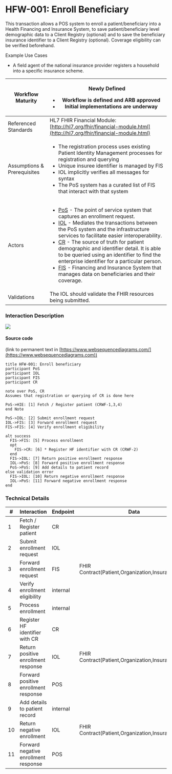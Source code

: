 # HFW-001: Enroll Beneficiary

This transaction allows a POS system to enroll a patient/beneficiary into a Health Financing and Insurance System, to save patient/beneficiary level demographic data to a Client Registry (optional) and to save the beneficiary insurance identifier to a Client Registry (optional). Coverage eligibility can be verified beforehand.

Example Use Cases

* A field agent of the national insurance provider registers a household into a specific insurance scheme.

| Workflow Maturity           | <p><img src="https://lh6.googleusercontent.com/Kxkqfa92YGW3mIOmWio0Twi4YLMA92z6mL1MuFzkx4AWS5CX5zbzWid5z4p2W-e6O66llKpaU0r6lzwyXfhbIiWmkVEuPDy6stX5x5L8uC2DkEXs6qUFX-7xxXTlb9hbkg" alt=""><br>Newly Defined</p><ul><li>Workflow is defined and ARB approved</li><li>Initial implementations are underway</li></ul>                                                                                                                                                                                                                                                                                                                                                                                                                                                                                                                                                                                                                                                                    |
| --------------------------- | ------------------------------------------------------------------------------------------------------------------------------------------------------------------------------------------------------------------------------------------------------------------------------------------------------------------------------------------------------------------------------------------------------------------------------------------------------------------------------------------------------------------------------------------------------------------------------------------------------------------------------------------------------------------------------------------------------------------------------------------------------------------------------------------------------------------------------------------------------------------------------------------------------------------------------------------------------------------------------------- |
| Referenced Standards        | HL7 FHIR Financial Module: [http://hl7.org/fhir/financial-module.html](http://hl7.org/fhir/financial-module.html)                                                                                                                                                                                                                                                                                                                                                                                                                                                                                                                                                                                                                                                                                                                                                                                                                                                                     |
| Assumptions & Prerequisites | <ul><li>The registration process uses existing Patient Identity Management processes for registration and querying</li><li>Unique insuree identifier is managed by FIS</li><li>IOL implicitly verifies all messages for syntax</li><li>The PoS system has a curated list of FIS that interact with that system</li></ul>                                                                                                                                                                                                                                                                                                                                                                                                                                                                                                                                                                                                                                                              |
| Actors                      | <ul><li><a href="https://guides.ohie.org/arch-spec/openhie-component-specifications-1/point-of-care-systems">PoS</a> - The point of service system that captures an enrollment request.</li><li><a href="https://guides.ohie.org/arch-spec/openhie-component-specifications-1/openhie-interoperability-layer-iol">IOL</a> - Mediates the transactions between the PoS system and the infrastructure services to facilitate easier interoperability.</li><li><a href="https://guides.ohie.org/arch-spec/openhie-component-specifications-1/client-registry">CR</a> - The source of truth for patient demographic and identifier detail. It is able to be queried using an identifier to find the enterprise identifier for a particular person.</li><li><a href="https://guides.ohie.org/arch-spec/openhie-component-specifications-1/openhie-finance-and-insurance-service">FIS</a> - Financing and Insurance System that manages data on beneficiaries and their coverage.</li></ul> |
| Validations                 | The IOL should validate the FHIR resources being submitted.                                                                                                                                                                                                                                                                                                                                                                                                                                                                                                                                                                                                                                                                                                                                                                                                                                                                                                                           |

### Interaction Description

![](https://lh6.googleusercontent.com/fmajevYyrLOg-YJWI1vo1Hn7pHPIlom2LF1XUT30k81oRIEGaMie2MgtCslYA-K5EABKWrqq4Xo7fxy8Ke-ibowp63Ti9YD-ZlC62l5CIpoCRcJR03yHxoL-AP1-uXSogNTYbQ8M)

#### Source code

(link to permanent text in [https://www.websequencediagrams.com/](https://www.websequencediagrams.com))

```
title HFW-001: Enroll beneficiary
participant PoS
participant IOL
participant FIS
participant CR

note over PoS, CR
Assumes that registration or querying of CR is done here

PoS->HIE: [1] Fetch / Register patient (CRWF-1,3,4)
end Note

PoS->IOL: [2] Submit enrollment request
IOL->FIS: [3] Forward enrollment request
FIS->FIS: [4] Verify enrollment eligibility

alt success
  FIS->FIS: [5] Process enrollment
  opt
	FIS->CR: [6] * Register HF identifier with CR (CRWF-2)
  end
  FIS->IOL: [7] Return positive enrollment response
  IOL->PoS: [8] Forward positive enrollment response
  PoS->PoS: [9] Add details to patient record
else validation error
  FIS->IOL: [10] Return negative enrollment response
  IOL->PoS: [11] Forward negative enrollment response
end
```

### Technical Details

| #  | Interaction                          | Endpoint | Data                                              | Transaction Options                                                                                                                                                                                                                                                                                                                                                                                                                             |
| -- | ------------------------------------ | -------- | ------------------------------------------------- | ----------------------------------------------------------------------------------------------------------------------------------------------------------------------------------------------------------------------------------------------------------------------------------------------------------------------------------------------------------------------------------------------------------------------------------------------- |
| 1  | Fetch / Register patient             | CR       |                                                   | [CRWF-1](https://guides.ohie.org/arch-spec/introduction/patient-identity-management-workflows/create-patient-demographic-record-workflow-1), [CRWF-3](https://guides.ohie.org/arch-spec/introduction/patient-identity-management-workflows/query-patient-demographic-records-by-identifier-workflow), [CRWF-4](https://guides.ohie.org/arch-spec/introduction/patient-identity-management-workflows/create-patient-demographic-record-workflow) |
| 2  | Submit enrollment request            | IOL      |                                                   |                                                                                                                                                                                                                                                                                                                                                                                                                                                 |
| 3  | Forward enrollment request           | FIS      | FHIR Contract(Patient,Organization,InsurancePlan) | http://hl7.org/fhir/contract.html                                                                                                                                                                                                                                                                                                                                                                                                               |
| 4  | Verify enrollment eligibility        | internal |                                                   |                                                                                                                                                                                                                                                                                                                                                                                                                                                 |
| 5  | Process enrollment                   | internal |                                                   |                                                                                                                                                                                                                                                                                                                                                                                                                                                 |
| 6  | Register HF identifier with CR       | CR       |                                                   | [CRWF-2](https://guides.ohie.org/arch-spec/introduction/patient-identity-management-workflows/update-patient-demographic-record-workflow)                                                                                                                                                                                                                                                                                                       |
| 7  | Return positive enrollment response  | IOL      | FHIR Contract(Patient,Organization,InsurancePlan) | http://hl7.org/fhir/contract.html                                                                                                                                                                                                                                                                                                                                                                                                               |
| 8  | Forward positive enrollment response | POS      |                                                   |                                                                                                                                                                                                                                                                                                                                                                                                                                                 |
| 9  | Add details to patient record        | internal |                                                   |                                                                                                                                                                                                                                                                                                                                                                                                                                                 |
| 10 | Return negative enrollment           | IOL      | FHIR Contract(Patient,Organization,InsurancePlan) | http://hl7.org/fhir/contract.html                                                                                                                                                                                                                                                                                                                                                                                                               |
| 11 | Forward negative enrollment response | POS      |                                                   |                                                                                                                                                                                                                                                                                                                                                                                                                                                 |

